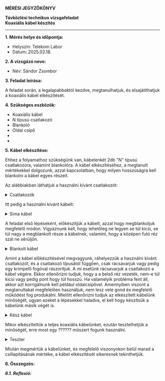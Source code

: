 **MÉRÉSI JEGYZŐKÖNYV**

**Távközlési technikus vizsgafeladat**  
**Koaxiális kábel készítés**

---

**1. Mérés helye és időpontja:**  
- Helyszín: Telekom Labor
- Dátum: 2025.02.18.


**2. A vizsgázó neve:**  
- Név: Sándor Zsombor

**3. Feladat leírása:**

A feladat során, a legalapabbaktól kezdve, megtanulhatjuk, és elsajátíthatjuk a koaxiális kábel elkészítését.

**4. Szükséges eszközök:**  

- Koaxiális kábel
- N típusú csatlakozó
- Blankoló
- Oldal csípő
- 
- 

**5. Kábel elkészítése:**

Ehhez a folyamathoz szükségünk van, kábelenkét 2db "N" típusú csatlakozóra, valamint blankolóra. A kábel elkészítéséhez, a megtanult mértékekkel dolgozunk, azzal kapcsolatban, hogy milyen hosszúságra kell blankolni a kábel egyes részeit.

Az alábbiakban láthatjuk a használni kívánt csatlakozót:

<details>
    <summary>Csatlakozók</summary>
    <img src="" width="360" height="640">
</details>

Itt pedig a használni kívánt kábelt:

<details>
    <summary>Sima kábel</summary>
    <img src="" width="360" height="640">
</details>

A feladat első lépéseként, előkészítjük a kábelt, azzal hogy megblankoljuk megfelelő módon. Vigyáznunk kell, hogy lehetőleg ne legyen se túl kicsi, se túl nagy a megblankolt része a kábelnek, valamint, hogy a középen futó réz szál ne sérüljön.

<details>
    <summary>Blankolt kábel</summary>
    <img src="" width="360" height="640">
</details>

Amint a kábel előkészítésével megvagyunk, ráhelyezzük a használni kívánt csatlakozót, és a csatlakozó típusától függően, csak rácsavarjuk vagy pedig egy krimpelő fogóval rászorítjuk. A mi esetünk rácsavarjuk a csatlakozó a kábel végére. Ekkor ellenőrizni tudjuk, hogy a a belső réz vezeték, nem-e túl kicsi vagy pedig pont hogy túl hosszú. Ha valamelyik probléma fent áll, akkor azt korrigálnunk kell például oldalcsípővel. Amennyiben viszont a megtanultakat megfelelően használjuk, nem lesz vele gond és megfelelő működést fog produkálni.
Mielőtt ellenőrizni tudjuk az elkészített kábelünk minőségét, ugyan ezeket a lépésekkel haladva, el kell hogy készítsük a kábelünk másik végét is.

<details>
    <summary>Kész kábel</summary>
    <img src="" width="360" height="640">
</details>

Mikor elkészítettük a teljes koaxiális kábelünket, ezután tesztelhetjük a minőségét, erre most egy ?????? műszert fogunk használni.

<details>
    <summary>Teszter</summary>
    <img src="" width="360" height="640">
</details>

Miután megmértük a kábelünket, és megfelelő viszonyokon belül marad a csillapításának mértéke, a kábel elkészítését sikeresnek tekinthetjük.

**6. Összegzés:**



***6.1. Reflexió:***
